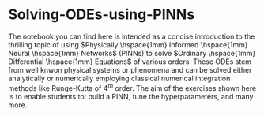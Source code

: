 # Solving-ODEs-using-PINNs

The notebook you can find here is intended as a concise introduction to the thrilling topic of using $Physically \hspace{1mm} Informed \hspace{1mm} Neural \hspace{1mm} Networks$ (PINNs) to solve $Ordinary \hspace{1mm} Differential \hspace{1mm} Equations$ of various orders. These ODEs stem from well knwon physical systems or phenomena and can be solved either analytically or numerically employing classical numerical integration methods like Runge-Kutta of $4^{th}$ order. The aim of the exercises shown here is to enable students to: build a PINN, tune the hyperparameters, and many more.
